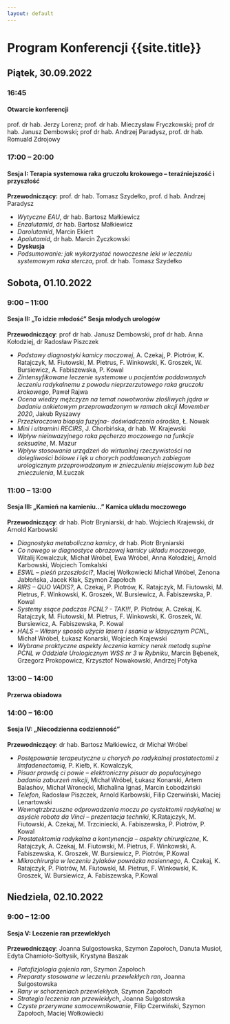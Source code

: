 ```yaml
---
layout: default
---
```

Program Konferencji {{site.title}}
===

Piątek, 30.09.2022
---

### 16:45
#### Otwarcie konferencji
prof. dr hab. Jerzy Lorenz; prof. dr hab. Mieczysław Fryczkowski; prof dr hab. Janusz Dembowski; prof dr hab. Andrzej Paradysz, prof. dr hab. Romuald Zdrojowy

### 17:00 – 20:00
#### Sesja I: Terapia systemowa raka gruczołu krokowego – teraźniejszość i przyszłość
**Przewodniczący:** prof. dr hab. Tomasz Szydełko, prof. d hab. Andrzej Paradysz

* *Wytyczne EAU*, dr hab. Bartosz Małkiewicz
* *Enzalutamid*, dr hab. Bartosz Małkiewicz
* *Darolutamid*, Marcin Ekiert
* *Apalutamid*, dr hab. Marcin Życzkowski
* **Dyskusja**
* *Podsumowanie: jak wykorzystać nowoczesne leki w leczeniu systemowym raka stercza*, prof. dr hab. Tomasz Szydełko


Sobota, 01.10.2022
---

### 9:00 – 11:00
#### Sesja II: „To idzie młodość” Sesja młodych urologów
**Przewodniczący**: prof dr hab. Janusz Dembowski, prof dr hab. Anna Kołodziej, dr Radosław Piszczek

* *Podstawy diagnostyki kamicy moczowej*, A. Czekaj, P. Piotrów, K. Ratajczyk, M. Fiutowski, M. Pietrus, F. Winkowski, K. Groszek, W. Bursiewicz, A. Fabiszewska, P. Kowal
* *Zintensyfikowane leczenie systemowe u pacjentów poddawanych leczeniu radykalnemu z powodu nieprzerzutowego raka gruczołu krokowego*, Paweł Rajwa
* *Ocena wiedzy mężczyzn na temat nowotworów złośliwych jądra w badaniu ankietowym przeprowadzonym w ramach akcji Movember 2020*, Jakub Ryszawy
* *Przezkroczowa biopsja fuzyjna- doświadczenia ośrodka*, Ł. Nowak
* *Mini i ultramini RECIRS*, J. Chorbińska, dr hab. W. Krajewski
* *Wpływ nieinwazyjnego raka pęcherza moczowego na funkcje seksualne*, M. Mazur
* *Wpływ stosowania urządzeń do wirtualnej rzeczywistości na dolegliwości bólowe i lęk u chorych poddawanych zabiegom urologicznym przeprowadzanym w znieczuleniu miejscowym lub bez znieczulenia*, M.Łuczak

### 11:00 – 13:00
#### Sesja III: „Kamień na kamieniu…” Kamica układu moczowego
**Przewodniczący**: dr hab. Piotr Bryniarski, dr hab. Wojciech Krajewski, dr Arnold Karbowski

* *Diagnostyka metaboliczna kamicy*, dr hab. Piotr Bryniarski
* *Co nowego w diagnostyce obrazowej kamicy układu moczowego*, Witalij Kowalczuk, Michał Wróbel, Ewa Wróbel, Anna Kołodziej, Arnold Karbowski, Wojciech Tomkalski
* *ESWL – pieśń przeszłości?*, Maciej Wołkowiecki Michał Wróbel, Zenona Jabłońska, Jacek Kłak, Szymon Zapołoch
* *RIRS – QUO VADIS?*, A. Czekaj, P. Piotrów, K. Ratajczyk, M. Fiutowski, M. Pietrus, F. Winkowski, K. Groszek, W. Bursiewicz, A. Fabiszewska, P. Kowal
* *Systemy ssące podczas PCNL? - TAK!!!*, P. Piotrów, A. Czekaj, K. Ratajczyk, M. Fiutowski, M. Pietrus, F. Winkowski, K. Groszek, W. Bursiewicz, A. Fabiszewska, P. Kowal
* *HALS – Własny sposób użycia lasera i ssania w klasycznym PCNL*, Michał Wróbel, Łukasz Konarski, Wojciech Krajewski
* *Wybrane praktyczne aspekty leczenia kamicy nerek metodą supine PCNL w Oddziale Urologicznym WSS nr 3 w Rybniku*, Marcin Bębenek, Grzegorz Prokopowicz, Krzysztof Nowakowski, Andrzej Potyka

### 13:00 – 14:00
#### Przerwa obiadowa

### 14:00 – 16:00
#### Sesja IV: „Niecodzienna codzienność”
**Przewodniczący**: dr hab. Bartosz Małkiewicz, dr Michał Wróbel

* *Postępowanie terapeutyczne u chorych po radykalnej prostatectomii z limfadenectomią*, P. Kiełb, K. Kowalczyk, 
* *Pisuar prawdę ci powie – elektroniczny pisuar do populacyjnego badania zaburzeń mikcji*, Michał Wróbel, Łukasz Konarski, Artem Balashov, Michał Wronecki, Michalina Ignaś, Marcin Łobodziński
* *Telefon*, Radosław Piszczek, Arnold Karbowski, Filip Czerwiński, Maciej Lenartowski
* *Wewnątrzbrzuszne odprowadzenia moczu po cystektomii radykalnej w asyście robota da Vinci – prezentacja techniki*, K.Ratajczyk, M. Fiutowski, A. Czekaj, M. Trzciniecki, A. Fabiszewska, P. Piotrów, P. Kowal
* *Prostatektomia radykalna a kontynencja – aspekty chirurgiczne*, K. Ratajczyk, A. Czekaj, M. Fiutowski, M. Pietrus, F. Winkowski, A. Fabiszewska, K. Groszek, W. Bursiewicz, P. Piotrów,  P.Kowal
* *Mikrochirurgia w leczeniu żylaków powrózka nasiennego*, A. Czekaj, K. Ratajczyk, P. Piotrów, M. Fiutowski, M. Pietrus, F. Winkowski, K. Groszek, W. Bursiewicz, A. Fabiszewska, P.Kowal


Niedziela, 02.10.2022
---
### 9:00 – 12:00
#### Sesja V: Leczenie ran przewlekłych
**Przewodniczący**: Joanna Sulgostowska, Szymon Zapołoch, Danuta Musioł, Edyta Chamioło-Sołtysik, Krystyna Baszak

* *Patofizjologia gojenia ran*, Szymon Zapołoch
* *Preparaty stosowane w leczeniu przewlekłych ran*, Joanna Sulgostowska
* *Rany w schorzeniach przewlekłych*, Szymon Zapołoch
* *Strategia leczenia ran przewlekłych*, Joanna Sulgostowska
* *Czyste przerywane samocewnikowanie*, Filip Czerwiński, Szymon Zapołoch, Maciej Wołkowiecki

